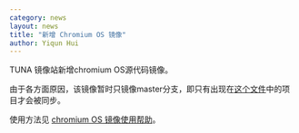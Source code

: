 ```yaml
---
category: news
layout: news
title: "新增 Chromium OS 镜像"
author: Yiqun Hui
---
```


TUNA 镜像站新增chromium OS源代码镜像。

由于各方面原因，该镜像暂时只镜像master分支，即只有出现在[这个文件](https://chromium.googlesource.com/chromiumos/manifest/+/master/full.xml)中的项目才会被同步。

使用方法见 [chromium OS 镜像使用帮助](/help/chromiumos/)。    
